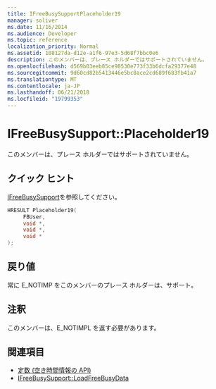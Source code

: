 ```yaml
---
title: IFreeBusySupportPlaceholder19
manager: soliver
ms.date: 11/16/2014
ms.audience: Developer
ms.topic: reference
localization_priority: Normal
ms.assetid: 108127da-d12e-a1f6-97e3-5d68f7bbc0e6
description: このメンバーは、プレース ホルダーではサポートされていません。
ms.openlocfilehash: d569b03eeb85ce98530e773f33b6dcfa29377e48
ms.sourcegitcommit: 9d60cd82b5413446e5bc8ace2cd689f683fb41a7
ms.translationtype: MT
ms.contentlocale: ja-JP
ms.lasthandoff: 06/21/2018
ms.locfileid: "19799353"
---
```

# <a name="ifreebusysupportplaceholder19"></a>IFreeBusySupport::Placeholder19

このメンバーは、プレース ホルダーではサポートされていません。
  
## <a name="quick-info"></a>クイック ヒント

[IFreeBusySupport](ifreebusysupport.md)を参照してください。
  
```cpp
HRESULT Placeholder19( 
     FBUser, 
     void *,  
     void *,  
     void * 
);
```

## <a name="return-values"></a>戻り値

常に E_NOTIMP をこのメンバーのプレース ホルダーは、サポート。
  
## <a name="remarks"></a>注釈

このメンバーは、E_NOTIMPL を返す必要があります。
  
## <a name="see-also"></a>関連項目

- [定数 (空き時間情報の API)](constants-free-busy-api.md) 
- [IFreeBusySupport::LoadFreeBusyData](ifreebusysupport-loadfreebusydata.md)

